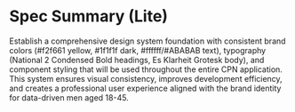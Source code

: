 # Spec Summary (Lite)

Establish a comprehensive design system foundation with consistent brand colors (#f2f661 yellow, #1f1f1f dark, #ffffff/#ABABAB text), typography (National 2 Condensed Bold headings, Es Klarheit Grotesk body), and component styling that will be used throughout the entire CPN application. This system ensures visual consistency, improves development efficiency, and creates a professional user experience aligned with the brand identity for data-driven men aged 18-45.
